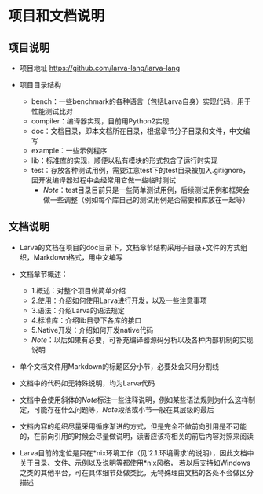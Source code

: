 # **项目和文档说明**

## **项目说明**

* 项目地址
<https://github.com/larva-lang/larva-lang>

* 项目目录结构
    * bench：一些benchmark的各种语言（包括Larva自身）实现代码，用于性能测试比对
    * compiler：编译器实现，目前用Python2实现
    * doc：文档目录，即本文档所在目录，根据章节分子目录和文件，中文编写
    * example：一些示例程序
    * lib：标准库的实现，顺便以私有模块的形式包含了运行时实现
    * test：存放各种测试用例，需要注意test下的test目录被加入.gitignore，因开发编译器过程中会经常用它做一些临时测试
        * *Note*：test目录目前只是一些简单测试用例，后续测试用例和框架会做一些调整（例如每个库自己的测试用例是否需要和库放在一起等）

## **文档说明**

* Larva的文档在项目的doc目录下，文档章节结构采用子目录+文件的方式组织，Markdown格式，用中文编写

* 文档章节概述：
    * 1.概述：对整个项目做简单介绍
    * 2.使用：介绍如何使用Larva进行开发，以及一些注意事项
    * 3.语法：介绍Larva的语法规定
    * 4.标准库：介绍lib目录下各库的接口
    * 5.Native开发：介绍如何开发native代码
    * *Note*：以后如果有必要，可补充编译器源码分析以及各种内部机制的实现说明

* 单个文档文件用Markdown的标题区分小节，必要处会采用分割线

* 文档中的代码如无特殊说明，均为Larva代码

* 文档中会使用斜体的*Note*标注一些注释说明，例如某些语法规则为什么这样制定，可能存在什么问题等，*Note*段落或小节一般在其层级的最后

* 文档内容的组织尽量采用循序渐进的方式，但是完全不做前向引用是不可能的，在前向引用的时候会尽量做说明，读者应该将相关的前后内容对照来阅读

* Larva目前的定位是只在\*nix环境工作（见‘2.1.环境需求’的说明），因此文档中关于目录、文件、示例以及说明等都使用\*nix风格，
若以后支持如Windows之类的其他平台，可在具体细节处做类比，无特殊理由文档的各处不会做区分描述
